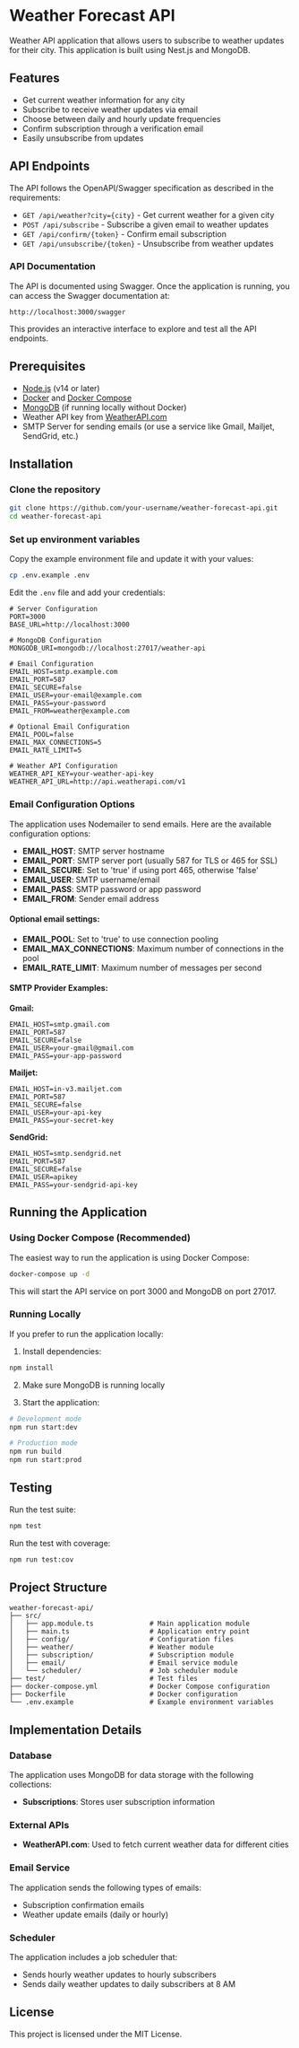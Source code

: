 # Weather Forecast API

Weather API application that allows users to subscribe to weather updates for their city. This application is built using Nest.js and MongoDB.

## Features

- Get current weather information for any city
- Subscribe to receive weather updates via email
- Choose between daily and hourly update frequencies
- Confirm subscription through a verification email
- Easily unsubscribe from updates

## API Endpoints

The API follows the OpenAPI/Swagger specification as described in the requirements:

- `GET /api/weather?city={city}` - Get current weather for a given city
- `POST /api/subscribe` - Subscribe a given email to weather updates
- `GET /api/confirm/{token}` - Confirm email subscription
- `GET /api/unsubscribe/{token}` - Unsubscribe from weather updates

### API Documentation

The API is documented using Swagger. Once the application is running, you can access the Swagger documentation at:

```
http://localhost:3000/swagger
```

This provides an interactive interface to explore and test all the API endpoints.

## Prerequisites

- [Node.js](https://nodejs.org/) (v14 or later)
- [Docker](https://www.docker.com/) and [Docker Compose](https://docs.docker.com/compose/)
- [MongoDB](https://www.mongodb.com/) (if running locally without Docker)
- Weather API key from [WeatherAPI.com](https://www.weatherapi.com/)
- SMTP Server for sending emails (or use a service like Gmail, Mailjet, SendGrid, etc.)

## Installation

### Clone the repository

```bash
git clone https://github.com/your-username/weather-forecast-api.git
cd weather-forecast-api
```

### Set up environment variables

Copy the example environment file and update it with your values:

```bash
cp .env.example .env
```

Edit the `.env` file and add your credentials:

```env
# Server Configuration
PORT=3000
BASE_URL=http://localhost:3000

# MongoDB Configuration
MONGODB_URI=mongodb://localhost:27017/weather-api

# Email Configuration
EMAIL_HOST=smtp.example.com
EMAIL_PORT=587
EMAIL_SECURE=false
EMAIL_USER=your-email@example.com
EMAIL_PASS=your-password
EMAIL_FROM=weather@example.com

# Optional Email Configuration
EMAIL_POOL=false
EMAIL_MAX_CONNECTIONS=5
EMAIL_RATE_LIMIT=5

# Weather API Configuration
WEATHER_API_KEY=your-weather-api-key
WEATHER_API_URL=http://api.weatherapi.com/v1
```

### Email Configuration Options

The application uses Nodemailer to send emails. Here are the available configuration options:

- **EMAIL_HOST**: SMTP server hostname
- **EMAIL_PORT**: SMTP server port (usually 587 for TLS or 465 for SSL)
- **EMAIL_SECURE**: Set to 'true' if using port 465, otherwise 'false'
- **EMAIL_USER**: SMTP username/email
- **EMAIL_PASS**: SMTP password or app password
- **EMAIL_FROM**: Sender email address

#### Optional email settings:

- **EMAIL_POOL**: Set to 'true' to use connection pooling
- **EMAIL_MAX_CONNECTIONS**: Maximum number of connections in the pool
- **EMAIL_RATE_LIMIT**: Maximum number of messages per second

#### SMTP Provider Examples:

**Gmail:**
```
EMAIL_HOST=smtp.gmail.com
EMAIL_PORT=587
EMAIL_SECURE=false
EMAIL_USER=your-gmail@gmail.com
EMAIL_PASS=your-app-password
```

**Mailjet:**
```
EMAIL_HOST=in-v3.mailjet.com
EMAIL_PORT=587
EMAIL_SECURE=false
EMAIL_USER=your-api-key
EMAIL_PASS=your-secret-key
```

**SendGrid:**
```
EMAIL_HOST=smtp.sendgrid.net
EMAIL_PORT=587
EMAIL_SECURE=false
EMAIL_USER=apikey
EMAIL_PASS=your-sendgrid-api-key
```

## Running the Application

### Using Docker Compose (Recommended)

The easiest way to run the application is using Docker Compose:

```bash
docker-compose up -d
```

This will start the API service on port 3000 and MongoDB on port 27017.

### Running Locally

If you prefer to run the application locally:

1. Install dependencies:

```bash
npm install
```

2. Make sure MongoDB is running locally

3. Start the application:

```bash
# Development mode
npm run start:dev

# Production mode
npm run build
npm run start:prod
```

## Testing

Run the test suite:

```bash
npm test
```

Run the test with coverage:

```bash
npm run test:cov
```

## Project Structure

```
weather-forecast-api/
├── src/
│   ├── app.module.ts              # Main application module
│   ├── main.ts                    # Application entry point
│   ├── config/                    # Configuration files
│   ├── weather/                   # Weather module
│   ├── subscription/              # Subscription module
│   ├── email/                     # Email service module
│   └── scheduler/                 # Job scheduler module
├── test/                          # Test files
├── docker-compose.yml             # Docker Compose configuration
├── Dockerfile                     # Docker configuration
└── .env.example                   # Example environment variables
```

## Implementation Details

### Database

The application uses MongoDB for data storage with the following collections:

- **Subscriptions**: Stores user subscription information

### External APIs

- **WeatherAPI.com**: Used to fetch current weather data for different cities

### Email Service

The application sends the following types of emails:

- Subscription confirmation emails
- Weather update emails (daily or hourly)

### Scheduler

The application includes a job scheduler that:

- Sends hourly weather updates to hourly subscribers
- Sends daily weather updates to daily subscribers at 8 AM

## License

This project is licensed under the MIT License.